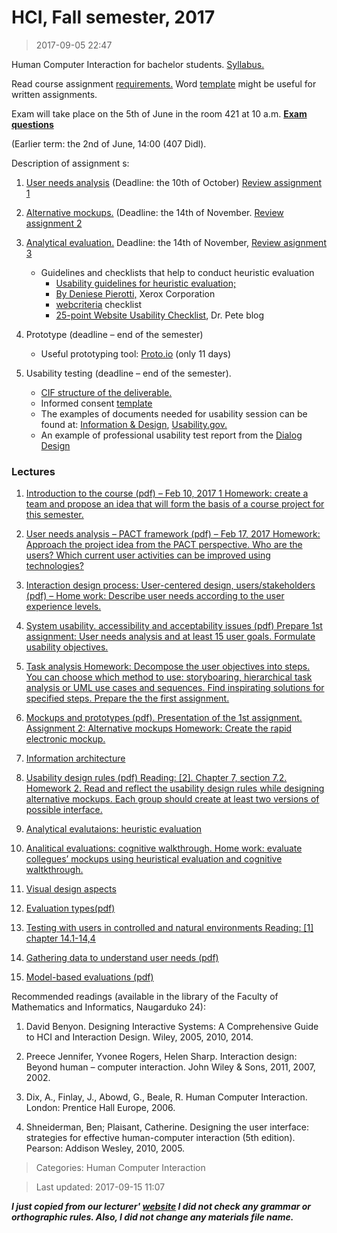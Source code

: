 # HCI, Fall semester, 2017

>2017-09-05 22:47

Human Computer Interaction for bachelor students. [Syllabus.](https://github.com/devcan/Vilnius-University-2017-Autumn/blob/master/Human-Computer-Interaction/Materials/5s_HCI.pdf)

Read course assignment [requirements.](https://github.com/devcan/Vilnius-University-2017-Autumn/blob/master/Human-Computer-Interaction/Materials/0_requirements_2017_spring.pdf) Word [template](https://github.com/devcan/Vilnius-University-2017-Autumn/blob/master/Human-Computer-Interaction/Materials/Template.docx) might be useful for written assignments.

Exam will take place on the 5th of June in the room 421 at 10 a.m.   [**Exam questions**](https://github.com/devcan/Vilnius-University-2017-Autumn/blob/master/Human-Computer-Interaction/Materials/Exam-_questions_2017_2.pdf)

(Earlier term: the 2nd of June, 14:00 (407 Didl).

Description of assignment s:

1. [User needs analysis](https://github.com/devcan/Vilnius-University-2017-Autumn/blob/master/Human-Computer-Interaction/Materials/1_assignment_2017.pdf) (Deadline: the 10th of October) [Review assignment 1](https://docs.google.com/forms/d/13eLzArkyNkfh-4JqedHaW94oMdNyM0Wl97Qg94NIUm0/viewform?edit_requested=true)

2. [Alternative mockups.](https://github.com/devcan/Vilnius-University-2017-Autumn/blob/master/Human-Computer-Interaction/Materials/2_Alternative-mockups.pdf) (Deadline: the 14th of November. [Review assignment 2](https://docs.google.com/forms/d/1FBEOLVRCOjXAVE1FkvfwnoVzEPSsdvZFO0XpEJwRY-M/viewform?edit_requested=true)

3. [Analytical evaluation.](https://github.com/devcan/Vilnius-University-2017-Autumn/blob/master/Human-Computer-Interaction/Materials/3_AnalyticalEvaluations2017.pdf) Deadline: the 14th of November,  [Review asignment 3](https://docs.google.com/forms/d/1Nd9fNDW80yoNsXfrlq5zp1SEXpm2OVNPZmfc_oSTOCc/viewform?edit_requested=true)
    * Guidelines and checklists that help to conduct heuristic evaluation
      * [Usability guidelines for heuristic evaluation;](https://uxcentered.wordpress.com/category/information-architecture/content-evaluation/)
      * [By Deniese Pierotti,](ftp://ftp.cs.uregina.ca/pub/class/305/lab2/example-he.html)  Xerox Corporation
      * [webcriteria](https://github.com/devcan/Vilnius-University-2017-Autumn/blob/master/Human-Computer-Interaction/Materials/Heuristic%20Evaluation%20Checklist.pdf) checklist
      * [25-point Website Usability Checklist](http://drpete.co/?topic=25-point-website-usability-checklist), Dr. Pete blog

4. Prototype (deadline – end of the semester)
    * Useful prototyping tool: [Proto.io](https://proto.io/) (only 11 days)

5. Usability testing (deadline – end of the semester).
    * [CIF structure of the deliverable.](https://github.com/devcan/Vilnius-University-2017-Autumn/blob/master/Human-Computer-Interaction/Materials/common-industry-format.pdf)
    * Informed consent [template](https://www.usability.gov/how-to-and-tools/resources/templates/consent-recording-release-form-adult.html)
    * The examples of documents needed for usability session can be found at: [Information & Design](http://infodesign.com.au/usabilityresources/usabilitytestingmaterials/), [Usability.gov.](https://www.usability.gov/how-to-and-tools/resources/templates.html)
    * An example of professional usability test report from the [Dialog Design](http://www.dialogdesign.dk/Test_Reports.htm)



### Lectures

1. [Introduction to the course (pdf) – Feb 10, 2017
1 Homework:  create a team and propose an idea that will form the basis of a course project for this semester.](https://github.com/devcan/Vilnius-University-2017-Autumn/blob/master/Human-Computer-Interaction/Materials/1_introduction2017.pdf)

2. [User needs analysis – PACT framework (pdf) – Feb 17, 2017
Homework: Approach the project idea from the PACT perspective. Who are the users? Which current user activities can be improved using technologies?](https://github.com/devcan/Vilnius-University-2017-Autumn/blob/master/Human-Computer-Interaction/Materials/2_PACT.pdf)

3. [Interaction design process: User-centered design, users/stakeholders (pdf) –
Home work: Describe user needs according to the user experience levels.](https://github.com/devcan/Vilnius-University-2017-Autumn/blob/master/Human-Computer-Interaction/Materials/3_user_centered_design.pdf)

4. [System usability. accessibility and acceptability issues (pdf)
Prepare 1st assignment: User needs analysis and at least 15 user goals. Formulate usability objectives.](https://github.com/devcan/Vilnius-University-2017-Autumn/blob/master/Human-Computer-Interaction/Materials/4-usability_acessibility_acceptability.pdf)

5. [Task analysis
Homework: Decompose the user objectives into steps. You can choose which method to use: storyboaring, hierarchical task analysis or UML use cases and sequences. Find inspirating solutions for specified steps. Prepare the the first assignment.](https://github.com/devcan/Vilnius-University-2017-Autumn/blob/master/Human-Computer-Interaction/Materials/5_task-analysis_mockups-2016.pdf)

6. [Mockups and prototypes (pdf).
Presentation of the 1st assignment.
Assignment 2: Alternative mockups
Homework: Create the rapid electronic mockup.](https://github.com/devcan/Vilnius-University-2017-Autumn/blob/master/Human-Computer-Interaction/Materials/6_prototyping.pdf)

7. [Information architecture](https://github.com/devcan/Vilnius-University-2017-Autumn/blob/master/Human-Computer-Interaction/Materials/7_Information_architecture.pdf) 

8. [Usability design rules (pdf)
Reading: [2]. Chapter 7, section 7.2.
Homework 2. Read and reflect the usability design rules while designing alternative mockups. Each group should create at least two versions of possible interface.](https://github.com/devcan/Vilnius-University-2017-Autumn/blob/master/Human-Computer-Interaction/Materials/3_Design_rules.pdf)

9. [Analytical evalutaions: heuristic evaluation](https://github.com/devcan/Vilnius-University-2017-Autumn/blob/master/Human-Computer-Interaction/Materials/9_Heuristical_evaluation-2017.pdf)

10. [Analitical evaluations: cognitive walkthrough.
Home work: evaluate collegues’ mockups using heuristical evaluation and cognitive waltkthrough.](https://github.com/devcan/Vilnius-University-2017-Autumn/blob/master/Human-Computer-Interaction/Materials/9-CW.pdf)

11. [Visual design aspects](https://github.com/devcan/Vilnius-University-2017-Autumn/blob/master/Human-Computer-Interaction/Materials/12_Visual_design_principles.pdf)

12. [Evaluation types(pdf)](https://github.com/devcan/Vilnius-University-2017-Autumn/blob/master/Human-Computer-Interaction/Materials/10_introducing_evaluation.pdf)

13. [Testing with users in  controlled and natural environments
Reading: [1] chapter 14.1-14,4](https://github.com/devcan/Vilnius-University-2017-Autumn/blob/master/Human-Computer-Interaction/Materials/14_Evaluation_studiescontrolled_and_natural_settings.pdf)

14. [Gathering data to understand user needs (pdf)](https://github.com/devcan/Vilnius-University-2017-Autumn/blob/master/Human-Computer-Interaction/Materials/3-Needsfinding.pdf)

15. [Model-based evaluations (pdf)](https://github.com/devcan/Vilnius-University-2017-Autumn/blob/master/Human-Computer-Interaction/Materials/15_Model-based-evalulations2017.pdf)

Recommended readings (available in the library of the Faculty of Mathematics and Informatics, Naugarduko 24):

1. David Benyon. Designing Interactive Systems: A Comprehensive Guide to HCI and Interaction Design. Wiley, 2005, 2010, 2014.

2. Preece Jennifer, Yvonee Rogers, Helen Sharp. Interaction design: Beyond human – computer interaction. John Wiley & Sons, 2011, 2007, 2002.

3. Dix, A., Finlay, J., Abowd, G., Beale, R. Human Computer Interaction. London: Prentice Hall Europe, 2006.

4. Shneiderman, Ben; Plaisant, Catherine. Designing the user interface: strategies for effective human-computer interaction (5th edition). Pearson: Addison Wesley, 2010, 2005.


>Categories: Human Computer Interaction

>Last updated: 2017-09-15 11:07

***I just copied from our lecturer' [website](http://web.vu.lt/mif/k.lapin/hci-fall-semester-2017/ "Kristina Lapin Website") I did not check any grammar or orthographic rules. Also, I did not change any materials file name.***  
